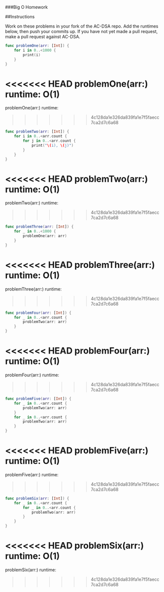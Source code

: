 ###Big O Homework

##Instructions

Work on these problems in your fork of the AC-DSA repo.  Add the runtimes below, then push your commits up.  If you have not yet made a pull request, make a pull request against AC-DSA.

```swift
func problemOne(arr: [Int]) {
    for i in 0..<1000 {
        print(i)
    }
}
```

<<<<<<< HEAD
problemOne(arr:) runtime: O(1)
=======
problemOne(arr:) runtime: 
>>>>>>> 4c128da1e326da839fa1e7f5faecc7ca2d7c6a68


```swift
func problemTwo(arr: [Int]) {
    for i in 0..<arr.count {
        for j in 0..<arr.count {
            print("\(i), \(j)")
        }
    }
}
```

<<<<<<< HEAD
problemTwo(arr:) runtime: O(1)
=======
problemTwo(arr:) runtime: 
>>>>>>> 4c128da1e326da839fa1e7f5faecc7ca2d7c6a68


```swift
func problemThree(arr: [Int]) {
    for _ in 0..<1000 {
        problemOne(arr: arr)
    }
}
```

<<<<<<< HEAD
problemThree(arr:) runtime: O(1)
=======
problemThree(arr:) runtime: 
>>>>>>> 4c128da1e326da839fa1e7f5faecc7ca2d7c6a68


```swift
func problemFour(arr: [Int]) {
    for _ in 0..<arr.count {
        problemTwo(arr: arr)
    }
}
```

<<<<<<< HEAD
problemFour(arr:) runtime: O(1)
=======
problemFour(arr:) runtime: 
>>>>>>> 4c128da1e326da839fa1e7f5faecc7ca2d7c6a68


```swift
func problemFive(arr: [Int]) {
    for _ in 0..<arr.count {
        problemTwo(arr: arr)
    }
    for _ in 0..<arr.count {
        problemTwo(arr: arr)
    }
}
```

<<<<<<< HEAD
problemFive(arr:) runtime: O(1)
=======
problemFive(arr:) runtime: 
>>>>>>> 4c128da1e326da839fa1e7f5faecc7ca2d7c6a68


```swift
func problemSix(arr: [Int]) {
    for _ in 0..<arr.count {
        for _ in 0..<arr.count {
            problemTwo(arr: arr)
        }
    }
}
```

<<<<<<< HEAD
problemSix(arr:) runtime: O(1)
=======
problemSix(arr:) runtime: 
>>>>>>> 4c128da1e326da839fa1e7f5faecc7ca2d7c6a68
